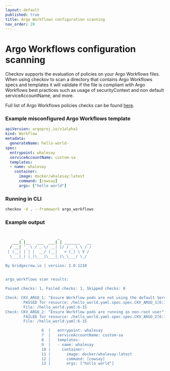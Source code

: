 ```yaml
---
layout: default
published: true
title: Argo Workflows configuration scanning
nav_order: 20
---
```


# Argo Workflows configuration scanning
Checkov supports the evaluation of policies on your Argo Workflows files.
When using checkov to scan a directory that contains Argo Workflows specs and templates it will validate if the file is compliant with Argo Workflows best practices such as usage of securityContext and non default serviceAccountName, and more.  

Full list of Argo Workflows policies checks can be found [here](https://www.checkov.io/5.Policy%20Index/argo_workflows.html).

### Example misconfigured Argo Workflows template

```yaml
apiVersion: argoproj.io/v1alpha1
kind: Workflow
metadata:
  generateName: hello-world-
spec:
  entrypoint: whalesay
  serviceAccountName: custom-sa
  templates:
  - name: whalesay
    container:
      image: docker/whalesay:latest
      command: [cowsay]
      args: ["hello world"]
```
### Running in CLI

```bash
checkov -d . --framework argo_workflows
```

### Example output
```bash
 
       _               _              
   ___| |__   ___  ___| | _______   __
  / __| '_ \ / _ \/ __| |/ / _ \ \ / /
 | (__| | | |  __/ (__|   < (_) \ V / 
  \___|_| |_|\___|\___|_|\_\___/ \_/  
                                      
By bridgecrew.io | version: 2.0.1210


argo_workflows scan results:

Passed checks: 1, Failed checks: 1, Skipped checks: 0

Check: CKV_ARGO_1: "Ensure Workflow pods are not using the default ServiceAccount"
        PASSED for resource: /hello_world.yaml.spec.spec.CKV_ARGO_1[6:14]
        File: /hello_world.yaml:6-15
Check: CKV_ARGO_2: "Ensure Workflow pods are running as non-root user"
        FAILED for resource: /hello_world.yaml.spec.spec.CKV_ARGO_2[6:14]
        File: /hello_world.yaml:6-15

                6  |   entrypoint: whalesay
                7  |   serviceAccountName: custom-sa
                8  |   templates:
                9  |   - name: whalesay
                10 |     container:
                11 |       image: docker/whalesay:latest
                12 |       command: [cowsay]
                13 |       args: ["hello world"]


```
